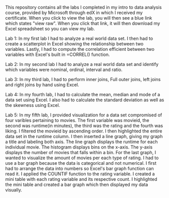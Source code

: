 This repository contains all the labs I completed in my intro to data analysis course, provided by Microsoft through edX in which I received my certificate. When you click to view the lab, you will then see a blue link which states "view raw". When you click that link, it will then download my Excel spreadsheet so you can view my lab.

Lab 1: In my first lab I had to analyze a real world data set. I then had to create a scatterplot in Excel showing the relationship between two variables. Lastly, I had to compute the correlation efficient between two variables with Excel's built in =CORREL() function.

Lab 2: In my second lab I had to analyze a real world data set and identify which variables were nominal, ordinal, interval and ratio.

Lab 3: In my third lab, I had to perform inner joins, Full outer joins, left joins and right joins by hand using Excel.

Lab 4: In my fourth lab, I had to calculate the mean, median and mode of a data set using Excel. I also had to calculate the standard deviation as well as the skewness using Excel. 

Lab 5: In my fifth lab, I provided visualization for a data set compromised of four varibles pertaining to movies. The first variable was movieid, the second was runtime(in minutes), the third was the rating and the fourth was liking. I filtered the movieid by ascending order. I then highlighted the entire data set in the runtime column. I then inserted a line graph, giving my graph a title and labeling both axis. The line graph displays the runtime for each individual movie. The histogram displays bins on the x-axis. The y-axis displays the number of movies that falls within a bin. For the last graph, I wanted to visualize the amount of movies per each type of rating. I had to use a bar graph because the data is categorical and not numerical. I first had to arrange the data into numbers so Excel's bar graph function can read it. I applied the COUNTIF function to the rating variable. I created a mini table with each rating variable and its respective count. I highlighted the mini table and created a bar graph which then displayed my data visually. 
